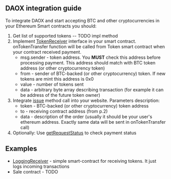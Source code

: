 ## DAOX integration guide

To integrate DAOX and start accepting BTC and other cryptocurrencies in your Ethereum Smart contracts you should:

1. Get list of supported tokens -- TODO impl method
2. Implement [TokenReceiver](contracts/TokenReceiver.sol) interface in your smart contract.
onTokenTransfer function will be called from Token smart contract when your contract received payment.
    * msg.sender - token address. You **MUST** check this address before processing payment. This address should match with BTC token address (or other cryptocurrency token)
    * from - sender of BTC-backed (or other cryptocurrency) token. If new tokens are mint this address is 0x0
    * value - number of tokens sent
    * data - arbitrary byte array describing transaction (for example it can be address of the future token owner)
3. Integrate [issue](https://api.daox.io/docs/#/default/issue) method call into your website. Parameters description:
    * token - BTC-backed (or other cryptocurrency) token address
    * to - receiving contract address (from p.2)
    * data - description of the order (usually it should be your user's ethereum address. Exactly same data will be sent in onTokenTransfer call)
4. Optionally: Use [getRequestStatus](https://api.daox.io/docs/#/default/getRequestStatus) to check payment status

## Examples

- [LoggingReceiver](contracts/LoggingReceiver.sol) - simple smart-contract for receiving tokens. It just logs incoming transactions
- Sale contract - TODO